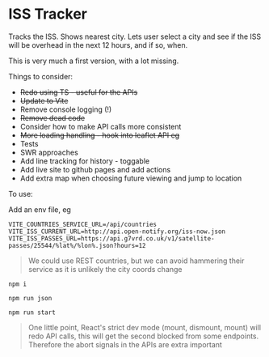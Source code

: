 # ISS Tracker

Tracks the ISS. Shows nearest city. Lets user select a city and see if the ISS will be overhead in the next 12 hours, and if so, when.

This is very much a first version, with a lot missing.

Things to consider:

- ~~Redo using TS - useful for the APIs~~
- ~~Update to Vite~~
- Remove console logging (!)
- ~~Remove dead code~~
- Consider how to make API calls more consistent
- ~~More loading handling - hook into leaflet API eg~~
- Tests
- SWR approaches
- Add line tracking for history - toggable
- Add live site to github pages and add actions
- Add extra map when choosing future viewing and jump to location

To use:

Add an env file, eg

```
VITE_COUNTRIES_SERVICE_URL=/api/countries
VITE_ISS_CURRENT_URL=http://api.open-notify.org/iss-now.json
VITE_ISS_PASSES_URL=https://api.g7vrd.co.uk/v1/satellite-passes/25544/%lat%/%lon%.json?hours=12

```

> We could use REST countries, but we can avoid hammering their service as it is unlikely the city coords change

`npm i`

`npm run json`

`npm run start`

> One little point, React's strict dev mode (mount, dismount, mount) will redo API calls, this will get the second blocked from some endpoints. Therefore the abort signals in the APIs are extra important